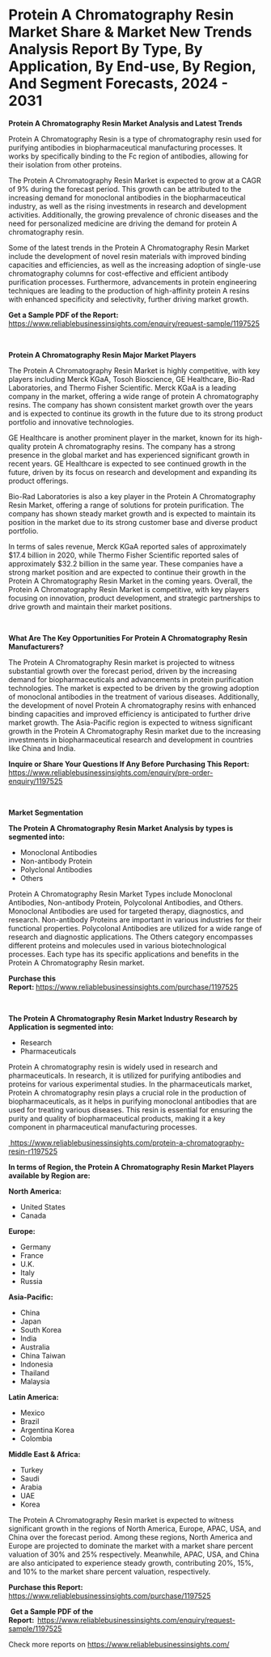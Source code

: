 <p><h1>Protein A Chromatography Resin Market Share & Market New Trends Analysis Report By Type, By Application, By End-use, By Region, And Segment Forecasts, 2024 - 2031</h1></p><p><strong>Protein A Chromatography Resin Market Analysis and Latest Trends</strong></p>
<p><p>Protein A Chromatography Resin is a type of chromatography resin used for purifying antibodies in biopharmaceutical manufacturing processes. It works by specifically binding to the Fc region of antibodies, allowing for their isolation from other proteins.</p><p>The Protein A Chromatography Resin Market is expected to grow at a CAGR of 9% during the forecast period. This growth can be attributed to the increasing demand for monoclonal antibodies in the biopharmaceutical industry, as well as the rising investments in research and development activities. Additionally, the growing prevalence of chronic diseases and the need for personalized medicine are driving the demand for protein A chromatography resin.</p><p>Some of the latest trends in the Protein A Chromatography Resin Market include the development of novel resin materials with improved binding capacities and efficiencies, as well as the increasing adoption of single-use chromatography columns for cost-effective and efficient antibody purification processes. Furthermore, advancements in protein engineering techniques are leading to the production of high-affinity protein A resins with enhanced specificity and selectivity, further driving market growth.</p></p>
<p><strong>Get a Sample PDF of the Report:&nbsp;</strong> <a href="https://www.reliablebusinessinsights.com/enquiry/request-sample/1197525">https://www.reliablebusinessinsights.com/enquiry/request-sample/1197525</a></p>
<p>&nbsp;</p>
<p><strong>Protein A Chromatography Resin Major Market Players</strong></p>
<p><p>The Protein A Chromatography Resin Market is highly competitive, with key players including Merck KGaA, Tosoh Bioscience, GE Healthcare, Bio-Rad Laboratories, and Thermo Fisher Scientific. Merck KGaA is a leading company in the market, offering a wide range of protein A chromatography resins. The company has shown consistent market growth over the years and is expected to continue its growth in the future due to its strong product portfolio and innovative technologies.</p><p>GE Healthcare is another prominent player in the market, known for its high-quality protein A chromatography resins. The company has a strong presence in the global market and has experienced significant growth in recent years. GE Healthcare is expected to see continued growth in the future, driven by its focus on research and development and expanding its product offerings.</p><p>Bio-Rad Laboratories is also a key player in the Protein A Chromatography Resin Market, offering a range of solutions for protein purification. The company has shown steady market growth and is expected to maintain its position in the market due to its strong customer base and diverse product portfolio.</p><p>In terms of sales revenue, Merck KGaA reported sales of approximately $17.4 billion in 2020, while Thermo Fisher Scientific reported sales of approximately $32.2 billion in the same year. These companies have a strong market position and are expected to continue their growth in the Protein A Chromatography Resin Market in the coming years. Overall, the Protein A Chromatography Resin Market is competitive, with key players focusing on innovation, product development, and strategic partnerships to drive growth and maintain their market positions.</p></p>
<p>&nbsp;</p>
<p><strong>What Are The Key Opportunities For Protein A Chromatography Resin Manufacturers?</strong></p>
<p><p>The Protein A Chromatography Resin market is projected to witness substantial growth over the forecast period, driven by the increasing demand for biopharmaceuticals and advancements in protein purification technologies. The market is expected to be driven by the growing adoption of monoclonal antibodies in the treatment of various diseases. Additionally, the development of novel Protein A chromatography resins with enhanced binding capacities and improved efficiency is anticipated to further drive market growth. The Asia-Pacific region is expected to witness significant growth in the Protein A Chromatography Resin market due to the increasing investments in biopharmaceutical research and development in countries like China and India.</p></p>
<p><strong>Inquire or Share Your Questions If Any Before Purchasing This Report:</strong> <a href="https://www.reliablebusinessinsights.com/enquiry/pre-order-enquiry/1197525">https://www.reliablebusinessinsights.com/enquiry/pre-order-enquiry/1197525</a></p>
<p>&nbsp;</p>
<p><strong>Market Segmentation</strong></p>
<p><strong>The Protein A Chromatography Resin Market Analysis by types is segmented into:</strong></p>
<p><ul><li>Monoclonal Antibodies</li><li>Non-antibody Protein</li><li>Polyclonal Antibodies</li><li>Others</li></ul></p>
<p><p>Protein A Chromatography Resin Market Types include Monoclonal Antibodies, Non-antibody Protein, Polycolonal Antibodies, and Others. Monoclonal Antibodies are used for targeted therapy, diagnostics, and research. Non-antibody Proteins are important in various industries for their functional properties. Polycolonal Antibodies are utilized for a wide range of research and diagnostic applications. The Others category encompasses different proteins and molecules used in various biotechnological processes. Each type has its specific applications and benefits in the Protein A Chromatography Resin market.</p></p>
<p><strong>Purchase this Report:&nbsp;</strong><a href="https://www.reliablebusinessinsights.com/purchase/1197525">https://www.reliablebusinessinsights.com/purchase/1197525</a></p>
<p>&nbsp;</p>
<p><strong>The Protein A Chromatography Resin Market Industry Research by Application is segmented into:</strong></p>
<p><ul><li>Research</li><li>Pharmaceuticals</li></ul></p>
<p><p>Protein A chromatography resin is widely used in research and pharmaceuticals. In research, it is utilized for purifying antibodies and proteins for various experimental studies. In the pharmaceuticals market, Protein A chromatography resin plays a crucial role in the production of biopharmaceuticals, as it helps in purifying monoclonal antibodies that are used for treating various diseases. This resin is essential for ensuring the purity and quality of biopharmaceutical products, making it a key component in pharmaceutical manufacturing processes.</p></p>
<p><a href="https://www.reliablebusinessinsights.com/protein-a-chromatography-resin-r1197525">&nbsp;https://www.reliablebusinessinsights.com/protein-a-chromatography-resin-r1197525</a></p>
<p><strong>In terms of Region, the Protein A Chromatography Resin Market Players available by Region are:</strong></p>
<p>
    <p> <strong> North America: </strong>
        <ul>
            <li>United States</li>
            <li>Canada</li>
        </ul>
        </p> 
    <p> <strong> Europe: </strong>
        <ul>
            <li>Germany</li>
            <li>France</li>
            <li>U.K.</li>
            <li>Italy</li>
            <li>Russia</li>
        </ul>
        </p> 
    <p> <strong> Asia-Pacific: </strong>
        <ul>
            <li>China</li>
            <li>Japan</li>
            <li>South Korea</li>
            <li>India</li>
            <li>Australia</li>
            <li>China Taiwan</li>
            <li>Indonesia</li>
            <li>Thailand</li>
            <li>Malaysia</li>
        </ul>
        </p> 
    <p> <strong> Latin America: </strong>
        <ul>
            <li>Mexico</li>
            <li>Brazil</li>
            <li>Argentina Korea</li>
            <li>Colombia</li>
        </ul>
        </p> 
    <p> <strong> Middle East & Africa: </strong>
        <ul>
            <li>Turkey</li>
            <li>Saudi</li>
            <li>Arabia</li>
            <li>UAE</li>
            <li>Korea</li>
        </ul>
    </p>
    </p>
<p><p>The Protein A Chromatography Resin market is expected to witness significant growth in the regions of North America, Europe, APAC, USA, and China over the forecast period. Among these regions, North America and Europe are projected to dominate the market with a market share percent valuation of 30% and 25% respectively. Meanwhile, APAC, USA, and China are also anticipated to experience steady growth, contributing 20%, 15%, and 10% to the market share percent valuation, respectively.</p></p>
<p><strong>Purchase this Report: </strong><a href="https://www.reliablebusinessinsights.com/purchase/1197525">https://www.reliablebusinessinsights.com/purchase/1197525</a></p>
<p>&nbsp;<strong>Get a Sample PDF of the Report:&nbsp;&nbsp;</strong><a href="https://www.reliablebusinessinsights.com/enquiry/request-sample/1197525">https://www.reliablebusinessinsights.com/enquiry/request-sample/1197525</a></p>
<p><strong></strong></p>
<p>Check more reports on <a href="https://www.reliablebusinessinsights.com/">https://www.reliablebusinessinsights.com/</a></p>